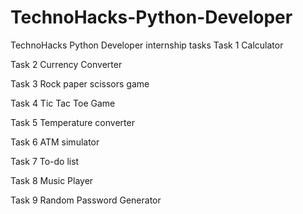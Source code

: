 # TechnoHacks-Python-Developer
TechnoHacks Python Developer internship tasks
Task 1 Calculator

Task 2 Currency Converter

Task 3 Rock paper scissors game

Task 4 Tic Tac Toe Game

Task 5 Temperature converter

Task 6 ATM simulator

Task 7 To-do list

Task 8 Music Player

Task 9 Random Password Generator
